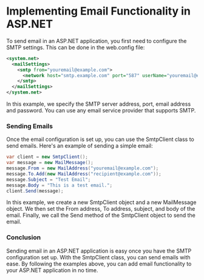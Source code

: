 # Implementing Email Functionality in ASP.NET


To send email in an ASP.NET application, you first need to configure the SMTP settings. This can be done in the web.config file:

```xml
<system.net>
  <mailSettings>
    <smtp from="youremail@example.com">
      <network host="smtp.example.com" port="587" userName="youremail@example.com" password="your-email-password" />
    </smtp>
  </mailSettings>
</system.net>
```

In this example, we specify the SMTP server address, port, email address and password. You can use any email service provider that supports SMTP.

### Sending Emails
Once the email configuration is set up, you can use the SmtpClient class to send emails. Here's an example of sending a simple email:

```csharp
var client = new SmtpClient();
var message = new MailMessage();
message.From = new MailAddress("youremail@example.com");
message.To.Add(new MailAddress("recipient@example.com"));
message.Subject = "Test Email";
message.Body = "This is a test email.";
client.Send(message);
```

In this example, we create a new SmtpClient object and a new MailMessage object. We then set the From address, To address, subject, and body of the email. Finally, we call the Send method of the SmtpClient object to send the email.

### Conclusion

Sending email in an ASP.NET application is easy once you have the SMTP configuration set up. With the SmtpClient class, you can send emails with ease. By following the examples above, you can add email functionality to your ASP.NET application in no time.